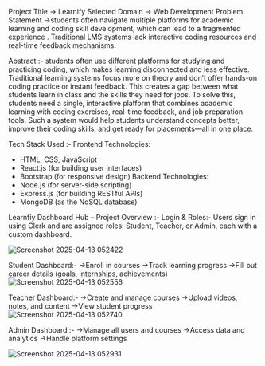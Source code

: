 Project Title     -> Learnify
Selected Domain   -> Web Development
Problem Statement ->students often navigate multiple platforms for academic learning and coding skill development, which can 
                    lead to a fragmented experience . Traditional LMS systems lack interactive coding resources and real-time 
                    feedback mechanisms.

 Abstract :- students often use different platforms for studying and practicing coding, which makes learning disconnected and 
            less effective. Traditional learning systems focus more on theory and don’t offer hands-on coding practice or 
            instant feedback. This creates a gap between what students learn in class and the skills they need for jobs.
                     To solve this, students need a single, interactive platform that combines academic learning with coding 
            exercises, real-time feedback, and job preparation tools. Such a system would help students understand concepts 
            better, improve their coding skills, and get ready for placements—all in one place.

Tech Stack Used :-
Frontend Technologies:
  - HTML, CSS, JavaScript
  - React.js (for building user interfaces)
  - Bootstrap (for responsive design)
Backend Technologies:
  - Node.js (for server-side scripting)
  - Express.js (for building RESTful APIs)
  - MongoDB (as the NoSQL database)

Learnfiy Dashboard Hub – Project Overview :-
Login & Roles:-
Users sign in using Clerk and are assigned roles: Student, Teacher, or Admin, each with a custom dashboard.

![Screenshot 2025-04-13 052422](https://github.com/user-attachments/assets/a20de7e6-5fdd-487d-a2e3-26996e2d3e34)

Student Dashboard:-
->Enroll in courses
->Track learning progress
->Fill out career details (goals, internships, achievements)
![Screenshot 2025-04-13 052556](https://github.com/user-attachments/assets/a1040c14-7d23-4268-9380-b7d724184a0d)

Teacher Dashboard:-
->Create and manage courses
->Upload videos, notes, and content
->View student progress
![Screenshot 2025-04-13 052740](https://github.com/user-attachments/assets/ece6c09e-6c9a-4085-a20e-fbc139316837)

Admin Dashboard :-
->Manage all users and courses
->Access data and analytics
->Handle platform settings

![Screenshot 2025-04-13 052931](https://github.com/user-attachments/assets/f782895e-90d1-41d2-a0ba-403a6dd11827)


